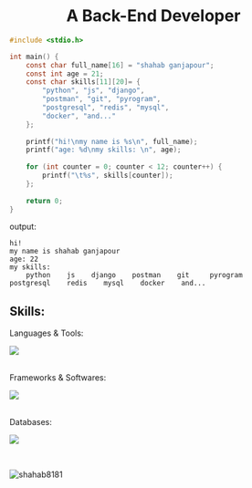 <h1 align="center">A Back-End Developer</h1>

```c
#include <stdio.h>

int main() {
    const char full_name[16] = "shahab ganjapour";
    const int age = 21;
    const char skills[11][20]= {
        "python", "js", "django",
        "postman", "git", "pyrogram",
        "postgresql", "redis", "mysql",
        "docker", "and..."
    };
    
    printf("hi!\nmy name is %s\n", full_name);
    printf("age: %d\nmy skills: \n", age);
    
    for (int counter = 0; counter < 12; counter++) {
        printf("\t%s", skills[counter]);
    };
    
    return 0;
}
```
output:
```
hi!
my name is shahab ganjapour
age: 22
my skills: 
    python    js    django    postman    git     pyrogram    postgresql    redis    mysql    docker    and... 
```

<h2 align="left">Skills:</h3>
Languages & Tools: 
<br>
<p align="left">
  <a href="https://github.com/shahab8181?tab=repositories">
    <img src="https://skillicons.dev/icons?i=py,js,c,regex" />
  </a>
</p>
<br>
Frameworks & Softwares: 
<br>
<p align="left">
  <a href="https://github.com/shahab8181?tab=repositories">
    <img src="https://skillicons.dev/icons?i=django,requests,nginx,postman,git,docker,vscode" />
  </a>
</p>
<br>
Databases: 
<br>
<p align="left">
  <a href="https://github.com/shahab8181?tab=repositories">
    <img src="https://skillicons.dev/icons?i=postgres,redis,mysql" />
  </a>
</p>
<br>


<p><img align="center" src="https://github-readme-streak-stats.herokuapp.com/?user=shahab8181&" alt="shahab8181" /></p>

